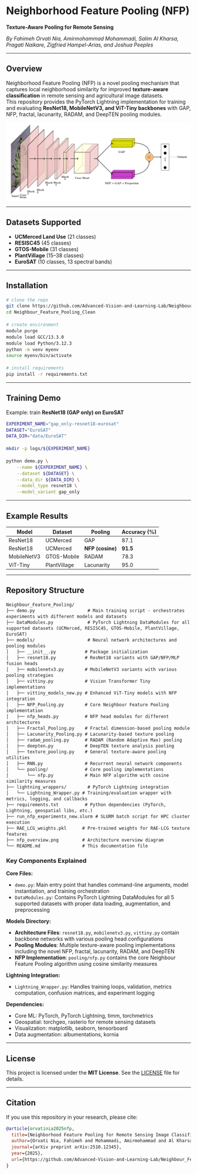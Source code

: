 # Neighborhood Feature Pooling (NFP)  
**Texture-Aware Pooling for Remote Sensing**  

*By Fahimeh Orvati Nia, Amirmohammad Mohammadi, Salim Al Kharsa, Pragati Naikare, Zigfried Hampel-Arias, and Joshua Peeples*  

---

## Overview  
Neighborhood Feature Pooling (NFP) is a novel pooling mechanism that captures local neighborhood similarity for improved **texture-aware classification** in remote sensing and agricultural image datasets.  
This repository provides the PyTorch Lightning implementation for training and evaluating **ResNet18, MobileNetV3, and ViT-Tiny backbones** with GAP, NFP, fractal, lacunarity, RADAM, and DeepTEN pooling modules.  

<p align="center">
  <img src="nfp_overview.png" width="800"/>
</p>  

---

## Datasets Supported  
- **UCMerced Land Use** (21 classes)  
- **RESISC45** (45 classes)  
- **GTOS-Mobile** (31 classes)  
- **PlantVillage** (15–38 classes)  
- **EuroSAT** (10 classes, 13 spectral bands)  

---

## Installation  

```bash
# clone the repo
git clone https://github.com/Advanced-Vision-and-Learning-Lab/Neighbour_Feature_Pooling.git
cd Neighbour_Feature_Pooling_Clean

# create environment
module purge
module load GCC/13.3.0
module load Python/3.12.3
python -m venv myenv
source myenv/bin/activate

# install requirements
pip install -r requirements.txt
```

---

## Training Demo  

Example: train **ResNet18 (GAP only) on EuroSAT**  

```bash
EXPERIMENT_NAME="gap_only-resnet18-eurosat"
DATASET="EuroSAT"
DATA_DIR="data/EuroSAT"

mkdir -p logs/${EXPERIMENT_NAME}

python demo.py \
    --name ${EXPERIMENT_NAME} \
    --dataset ${DATASET} \
    --data_dir ${DATA_DIR} \
    --model_type resnet18 \
    --model_variant gap_only
```

---

## Example Results  

| Model        | Dataset     | Pooling          | Accuracy (%) |
|--------------|-------------|------------------|--------------|
| ResNet18     | UCMerced    | GAP              | 87.1         |
| ResNet18     | UCMerced    | **NFP (cosine)** | **91.5**     |
| MobileNetV3  | GTOS-Mobile | RADAM            | 78.3         |
| ViT-Tiny     | PlantVillage| Lacunarity       | 95.0         |

---

## Repository Structure  

```text
Neighbour_Feature_Pooling/
├── demo.py                    # Main training script - orchestrates experiments with different models and datasets
├── DataModules.py             # PyTorch Lightning DataModules for all supported datasets (UCMerced, RESISC45, GTOS-Mobile, PlantVillage, EuroSAT)
├── models/                    # Neural network architectures and pooling modules
│   ├── __init__.py           # Package initialization
│   ├── resnet18.py           # ResNet18 variants with GAP/NFP/MLP fusion heads
│   ├── mobilenetv3.py        # MobileNetV3 variants with various pooling strategies
│   ├── vittiny.py            # Vision Transformer Tiny implementations
│   ├── vittiny_models_new.py # Enhanced ViT-Tiny models with NFP integration
│   ├── NFP_Pooling.py        # Core Neighbour Feature Pooling implementation
│   ├── nfp_heads.py          # NFP head modules for different architectures
│   ├── Fractal_Pooling.py    # Fractal dimension-based pooling module
│   ├── Lacunarity_Pooling.py # Lacunarity-based texture pooling
│   ├── radam_pooling.py      # RADAM (Random Adaptive Max) pooling
│   ├── deepten.py            # DeepTEN texture analysis pooling
│   ├── texture_pooling.py    # General texture-aware pooling utilities
│   ├── RNN.py                # Recurrent neural network components
│   └── pooling/              # Core pooling implementations
│       └── nfp.py            # Main NFP algorithm with cosine similarity measures
├── lightning_wrappers/        # PyTorch Lightning integration
│   └── Lightning_Wrapper.py # Training/evaluation wrapper with metrics, logging, and callbacks
├── requirements.txt          # Python dependencies (PyTorch, Lightning, geospatial libs, etc.)
├── run_nfp_experiments_new.slurm # SLURM batch script for HPC cluster execution
├── RAE_LCG_weights.pkl      # Pre-trained weights for RAE-LCG texture features
├── nfp_overview.png         # Architecture overview diagram
└── README.md                # This documentation file
```

### Key Components Explained

**Core Files:**
- `demo.py`: Main entry point that handles command-line arguments, model instantiation, and training orchestration
- `DataModules.py`: Contains PyTorch Lightning DataModules for all 5 supported datasets with proper data loading, augmentation, and preprocessing

**Models Directory:**
- **Architecture Files**: `resnet18.py`, `mobilenetv3.py`, `vittiny.py` contain backbone networks with various pooling head configurations
- **Pooling Modules**: Multiple texture-aware pooling implementations including the novel NFP, fractal, lacunarity, RADAM, and DeepTEN
- **NFP Implementation**: `pooling/nfp.py` contains the core Neighbour Feature Pooling algorithm using cosine similarity measures

**Lightning Integration:**
- `Lightning_Wrapper.py`: Handles training loops, validation, metrics computation, confusion matrices, and experiment logging

**Dependencies:**
- Core ML: PyTorch, PyTorch Lightning, timm, torchmetrics
- Geospatial: torchgeo, rasterio for remote sensing datasets
- Visualization: matplotlib, seaborn, tensorboard
- Data augmentation: albumentations, kornia

---

## License  
This project is licensed under the **MIT License**. See the [LICENSE](LICENSE) file for details.  

---

## Citation  

If you use this repository in your research, please cite:  

```bibtex
@article{orvatinia2025nfp,
  title={Neighborhood Feature Pooling for Remote Sensing Image Classification},
  author={Orvati Nia, Fahimeh and Mohammadi, Amirmohammad and Al Kharsa, Salim and Naikare, Pragati and Hampel-Arias, Zigfried and Peeples, Joshua},
  journal={arXiv preprint arXiv:2510.12345},
  year={2025},
  url={https://github.com/Advanced-Vision-and-Learning-Lab/Neighbour_Feature_Pooling}
}

